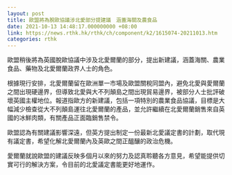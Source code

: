 ```yaml
---
layout: post
title: 歐盟將為脫歐協議涉北愛部分提建議　涵蓋海關及農食品
date: 2021-10-13 14:48:17.000000000 +08:00
link: https://news.rthk.hk/rthk/ch/component/k2/1615074-20211013.htm
categories: rthk
---
```


歐盟稍後將為英國脫歐協議中涉及北愛爾蘭的部分，提出新建議，涵蓋海關、農業食品、藥物及北愛爾蘭政界人士的角色。

根據現行安排，北愛爾蘭留在歐洲單一市場及歐盟關稅同盟內，避免北愛與愛爾蘭之間出現硬邊界，但導致北愛與大不列顛島之間出現貿易邊界，被部分人士批評破壞英國主權地位。報道指歐方的新建議，包括一項特別的農業食品協議，目標是大幅減少檢查從大不列顛島運往北愛爾蘭的產品，並允許繼續在北愛爾蘭銷售來自英國的冰鮮肉類，有關產品正面臨銷售禁令。

歐盟認為有關建議影響深遠，但英方提出制定一份最新北愛議定書的計劃，取代現有議定書，希望化解北愛爾蘭內及英歐之間正醞釀的政治危機。

愛爾蘭就說歐盟的建議反映多個月以來的努力及認真聆聽各方意見，希望能提供切實可行的解決方案，令目前的北愛議定書能更好地運作。
